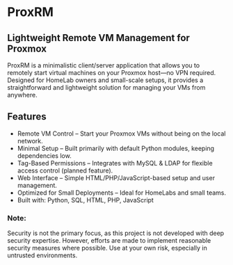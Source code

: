 # ProxRM
## Lightweight Remote VM Management for Proxmox

ProxRM is a minimalistic client/server application that allows you to remotely start virtual machines on your Proxmox host—no VPN required. Designed for HomeLab owners and small-scale setups, it provides a straightforward and lightweight solution for managing your VMs from anywhere.

## Features
- Remote VM Control – Start your Proxmox VMs without being on the local network.
- Minimal Setup – Built primarily with default Python modules, keeping dependencies low.
- Tag-Based Permissions – Integrates with MySQL & LDAP for flexible access control (planned feature).
- Web Interface – Simple HTML/PHP/JavaScript-based setup and user management.
- Optimized for Small Deployments – Ideal for HomeLabs and small teams.
- Built with: Python, SQL, HTML, PHP, JavaScript

### Note:
Security is not the primary focus, as this project is not developed with deep security expertise. However, efforts are made to implement reasonable security measures where possible. Use at your own risk, especially in untrusted environments.
